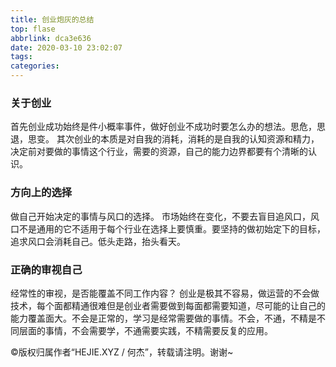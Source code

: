 ```yaml
---
title: 创业炮灰的总结
top: flase
abbrlink: dca3e636
date: 2020-03-10 23:02:07
tags: 
categories:
---
```


### 关于创业

首先创业成功始终是件小概率事件，做好创业不成功时要怎么办的想法。思危，思退，思变。
其次创业的本质是对自我的消耗，消耗的是自我的认知资源和精力，决定前对要做的事情这个行业，需要的资源，自己的能力边界都要有个清晰的认识。

### 方向上的选择

做自己开始决定的事情与风口的选择。
市场始终在变化，不要去盲目追风口，风口不是通用的它不适用于每个行业在选择上要慎重。要坚持的做初始定下的目标，追求风口会消耗自己。低头走路，抬头看天。

### 正确的审视自己

经常性的审视，是否能覆盖不同工作内容？
创业是极其不容易，做运营的不会做技术，每个面都精通很难但是创业者需要做到每面都需要知道，尽可能的让自己的能力覆盖面大。不会是正常的，学习是经常需要做的事情。不会，不通，不精是不同层面的事情，不会需要学，不通需要实践，不精需要反复的应用。

©版权归属作者“HEJIE.XYZ / 何杰”，转载请注明。谢谢~
